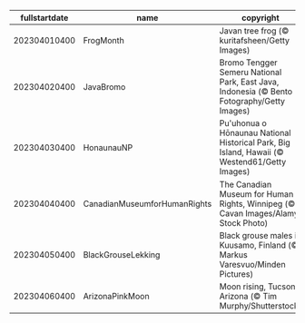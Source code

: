 |fullstartdate|name|copyright|title|image|
|--|--|--|--|--|
202304010400|FrogMonth|Javan tree frog (© kuritafsheen/Getty Images)|Is it green with envy?|![](/en-CA/2023/04/202304010400FrogMonth.jpg)|
202304020400|JavaBromo|Bromo Tengger Semeru National Park, East Java, Indonesia (© Bento Fotography/Getty Images)|Where is this ethereal mountain?|![](/en-CA/2023/04/202304020400JavaBromo.jpg)|
202304030400|HonaunauNP|Pu'uhonua o Hōnaunau National Historical Park, Big Island, Hawaii (© Westend61/Getty Images)|Chasing rainbows|![](/en-CA/2023/04/202304030400HonaunauNP.jpg)|
202304040400|CanadianMuseumforHumanRights|The Canadian Museum for Human Rights, Winnipeg (© Cavan Images/Alamy Stock Photo)|Where are these illuminated walkways?|![](/en-CA/2023/04/202304040400CanadianMuseumforHumanRights.jpg)|
202304050400|BlackGrouseLekking|Black grouse males in Kuusamo, Finland (© Markus Varesvuo/Minden Pictures)|Let’s have a lek, see?|![](/en-CA/2023/04/202304050400BlackGrouseLekking.jpg)|
202304060400|ArizonaPinkMoon|Moon rising, Tucson, Arizona (© Tim Murphy/Shutterstock)|A pink moon over Arizona|![](/en-CA/2023/04/202304060400ArizonaPinkMoon.jpg)|
